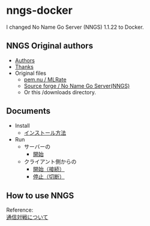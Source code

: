 # nngs-docker

I changed No Name Go Server (NNGS) 1.1.22  to Docker.

## NNGS Original authors

* [Authors](./nngs-1.1.22/AUTHORS)
* [Thanks](./nngs-1.1.22/THANKS)
* Original files
  * [pem.nu / MLRate](http://pem.nu/cms/index.php/freeprogs)
  * [Source forge / No Name Go Server(NNGS)](https://sourceforge.net/projects/nngs/files/nngs/nngs-1.1.22/)
  * Or this /downloads directory.

## Documents

* Install
  * [インストール方法](./doc/installation/install.md)
* Run
  * サーバーの
    * [開始](./doc/run/start-server.md)
  * クライアント側からの
    * [開始（接続）](./doc/run/start-from-client.md)
    * [停止（切断）](./doc/run/stop-from-client.md)

## How to use NNGS

Reference:  
[通信対戦について](http://www.computer-go.jp/gifu2005/regulations/communication.html)  
